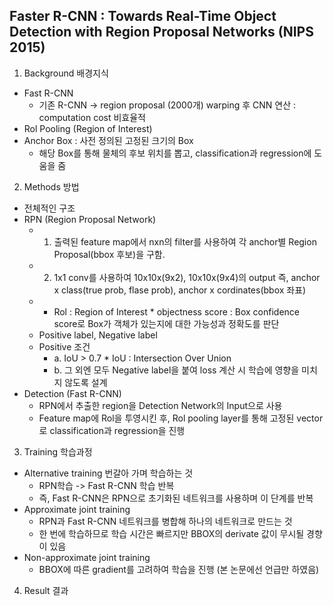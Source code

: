 ## Faster R-CNN : Towards Real-Time Object Detection with Region Proposal Networks (NIPS 2015)

1. Background 배경지식
- Fast R-CNN
    - 기존 R-CNN -> region proposal (2000개) warping 후 CNN 연산 : computation cost 비효율적
- Rol Pooling (Region of Interest)
- Anchor Box : 사전 정의된 고정된 크기의 Box
    - 해당 Box를 통해 물체의 후보 위치를 뽑고, classification과 regression에 도움을 줌

2. Methods 방법
- 전체적인 구조 
- RPN (Region Proposal Network)
    - 1. 출력된 feature map에서 nxn의 filter를 사용하여 각 anchor별 Region Proposal(bbox 후보)을 구함.
    - 2. 1x1 conv를 사용하여 10x10x(9x2), 10x10x(9x4)의 output 즉, anchor x class(true prob, flase prob), anchor x cordinates(bbox 좌표)
    - * Rol : Region of Interest * objectness score : Box confidence score로 Box가 객체가 있는지에 대한 가능성과 정확도를 판단
    - Positive label, Negative label
    - Positive 조건
        - a. IoU > 0.7    * IoU : Intersection Over Union
        - b. 그 외엔 모두 Negative label을 붙여 loss 계산 시 학습에 영향을 미치지 않도록 설계
- Detection (Fast R-CNN)
    - RPN에서 추출한 region을 Detection Network의 Input으로 사용
    - Feature map에 Rol을 투영시킨 후, Rol pooling layer를 통해 고정된 vector로 classification과 regression을 진행

3. Training 학습과정
- Alternative training 번갈아 가며 학습하는 것
    - RPN학습 -> Fast R-CNN 학습 반복
    - 즉, Fast R-CNN은 RPN으로 초기화된 네트워크를 사용하며 이 단계를 반복
- Approximate joint training
    - RPN과 Fast R-CNN 네트워크를 병합해 하나의 네트워크로 만드는 것
    - 한 번에 학습하므로 학습 시간은 빠르지만 BBOX의 derivate 값이 무시될 경향이 있음
- Non-approximate joint training
    - BBOX에 따른 gradient를 고려하여 학습을 진행 (본 논문에선 언급만 하였음)
  
4. Result 결과 


